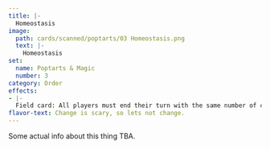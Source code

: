 ```yaml
---
title: |-
  Homeostasis
image: 
  path: cards/scanned/poptarts/03 Homeostasis.png
  text: |-
    Homeostasis
set:
  name: Poptarts & Magic
  number: 3
category: Order
effects: 
- |-
  Field card: All players must end their turn with the same number of cards as they began (Draw of discard to reach it)
flavor-text: Change is scary, so lets not change.
---
```

Some actual info about this thing TBA.
